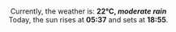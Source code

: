 <p  align="center"><br/>Currently, the weather is: <b> 22°C, <i>moderate rain</i></b></br>Today, the sun rises at <b>05:37</b> and sets at <b>18:55</b>.</p>